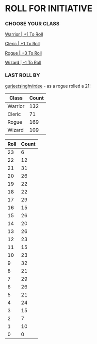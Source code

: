 # ROLL FOR INITIATIVE
### CHOOSE YOUR CLASS

[Warrior | +1 To Roll](https://github.com/benjaminsampica/benjaminsampica/issues/new?title=roll%7Cwarrior&body=Just+click+%27Submit+new+issue%27.)

[Cleric | +1 To Roll](https://github.com/benjaminsampica/benjaminsampica/issues/new?title=roll%7Ccleric&body=Just+click+%27Submit+new+issue%27.)

[Rogue | +3 To Roll](https://github.com/benjaminsampica/benjaminsampica/issues/new?title=roll%7Crogue&body=Just+click+%27Submit+new+issue%27.)

[Wizard | -1 To Roll](https://github.com/benjaminsampica/benjaminsampica/issues/new?title=roll%7Cwizard&body=Just+click+%27Submit+new+issue%27.)
### LAST ROLL BY
[gurjeetsinghvirdee](https://www.github.com/gurjeetsinghvirdee) - as a rogue rolled a 21!

|Class|Count|
|-|-|
|Warrior|132|
|Cleric|71|
|Rogue|169|
|Wizard|109|

|Roll|Count|
|-|-|
|23|6
|22|12
|21|31
|20|26
|19|22
|18|22
|17|29
|16|15
|15|26
|14|20
|13|26
|12|23
|11|15
|10|23
|9|32
|8|21
|7|29
|6|26
|5|21
|4|24
|3|15
|2|7
|1|10
|0|0
